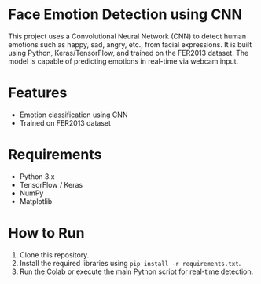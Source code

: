 # Face Emotion Detection using CNN

This project uses a Convolutional Neural Network (CNN) to detect human emotions such as happy, sad, angry, etc., from facial expressions. It is built using Python, Keras/TensorFlow, and trained on the FER2013 dataset. The model is capable of predicting emotions in real-time via webcam input.

# Features
- Emotion classification using CNN
- Trained on FER2013 dataset

# Requirements
- Python 3.x
- TensorFlow / Keras
- NumPy
- Matplotlib

# How to Run
1. Clone this repository.
2. Install the required libraries using `pip install -r requirements.txt`.
3. Run the Colab or execute the main Python script for real-time detection.

